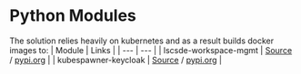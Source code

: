 # Python Modules
The solution relies heavily on kubernetes and as a result builds docker images to:
| Module | Links |
| --- | --- |
| lscsde-workspace-mgmt | [Source](https://github.com/lsc-sde/py-lscsde-workspace-mgmt) / [pypi.org](https://pypi.org/project/lscsde-workspace-mgmt/) |
| kubespawner-keycloak | [Source](https://github.com/lsc-sde/py-kubespawner-keycloak) / [pypi.org](https://pypi.org/project/kubespawner-keycloak/) |